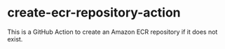 # create-ecr-repository-action

This is a GitHub Action to create an Amazon ECR repository if it does not exist.
